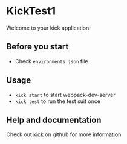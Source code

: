 # KickTest1

Welcome to your kick application!


## Before you start

* Check ```environments.json``` file


## Usage

* ```kick start``` to start webpack-dev-server
* ```kick test``` to run the test suit once


## Help and documentation

Check out [kick](http://github.com/500tech/angular-kick) on github for more information
